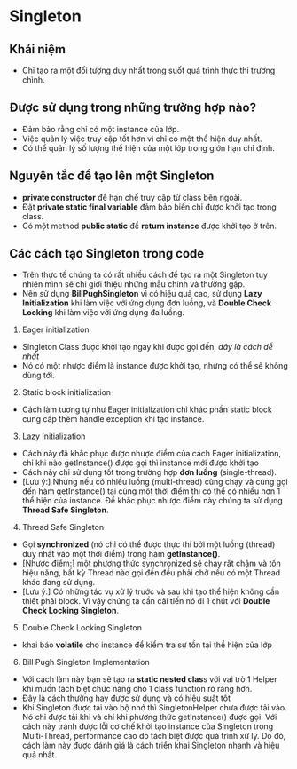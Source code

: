# Singleton

## Khái niệm
- Chỉ tạo ra một đối tượng duy nhất trong suốt quá trình thực  thi trương chình.
## Được sử dụng trong những trường hợp nào?
- Đảm bảo rằng chỉ có một instance của lớp.
- Việc quản lý việc truy cập tốt hơn vì chỉ có một thể hiện duy nhất.
- Có thể quản lý số lượng thể hiện của một lớp trong giớn hạn chỉ định.
## Nguyên tắc để tạo lên một Singleton
- **private constructor** để hạn chế truy cập từ class bên ngoài.
- Đặt **private static final variable** đảm bảo biến chỉ được khởi tạo trong class.
- Có một method **public static** để **return instance** được khởi tạo ở trên.
## Các cách tạo Singleton trong code
- Trên thực tế chúng ta có rất nhiều cách để tạo ra một Singleton tuy nhiên mình sẽ chỉ giới thiệu những mẫu chính và thường gặp.
- Nên sử dụng **BillPughSingleton** vì có hiệu quả cao, sử dụng **Lazy Initialization** khi làm việc với ứng dụng đơn luồng, và **Double Check Locking** khi làm việc với ứng dụng đa luồng.
1. Eager initialization
- Singleton Class được khởi tạo ngay khi được gọi đến, *dây là cách dễ nhất* 
- Nó có một nhược điểm là instance được khởi tạo, nhưng có thể sẽ không dùng tới.
2. Static block initialization
- Cách làm tương tự như Eager initialization chỉ khác phần static block cung cấp thêm handle exception khi tạo instance.
3. Lazy Initialization
- Cách này đã khắc phục được nhược điểm của cách Eager initialization, chỉ khi nào getInstance() được gọi thì instance mới được khởi tạo
- Cách này chỉ sử dụng tốt trong trường hợp **đơn luồng** (single-thread).
- [Lưu ý:] Nhưng nếu có nhiều luồng (multi-thread) cùng chạy và cùng gọi đến hàm getInstance() tại cùng một thời điểm thì có thể có nhiều hơn 1 thể hiện của instance. Để khắc phục nhược điểm này chúng ta sử dụng **Thread Safe Singleton**.
4. Thread Safe Singleton
- Gọi **synchronized** (nó chỉ có thể được thực thi bởi một luồng (thread) duy nhất vào một thời điểm) trong hàm  **getInstance()**.
- [Nhược điểm:] một phương thức synchronized sẽ chạy rất chậm và tốn hiệu năng, bất kỳ Thread nào gọi đến đều phải chờ nếu có một Thread khác đang sử dụng.
- [Lưu ý:] Có những tác vụ xử lý trước và sau khi tạo thể hiện không cần thiết phải block. Vì vậy chúng ta cần cải tiến nó đi 1 chút với **Double Check Locking Singleton**.
5. Double Check Locking Singleton
- khai báo **volatile** cho instance để kiểm tra sự tồn tại thể hiện của lớp
6. Bill Pugh Singleton Implementation
- Với cách làm này bạn sẽ tạo ra **static nested clas**s với vai trò 1 Helper khi muốn tách biệt chức năng cho 1 class function rõ ràng hơn.
- Đây là cách thường hay được sử dụng và có hiệu suất tốt
- Khi Singleton được tải vào bộ nhớ thì SingletonHelper chưa được tải vào. Nó chỉ được tải khi và chỉ khi phương thức getInstance() được gọi. Với cách này tránh được lỗi cơ chế khởi tạo instance của Singleton trong Multi-Thread, performance cao do tách biệt được quá trình xử lý. Do đó, cách làm này được đánh giá là cách triển khai Singleton nhanh và hiệu quả nhất.